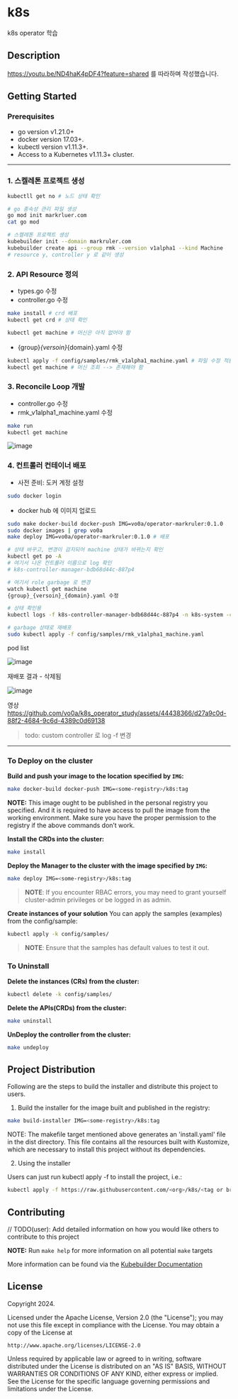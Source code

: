 # k8s

k8s operator 학습

## Description

https://youtu.be/ND4haK4pDF4?feature=shared 를 따라하며 작성했습니다.

## Getting Started

### Prerequisites

- go version v1.21.0+
- docker version 17.03+.
- kubectl version v1.11.3+.
- Access to a Kubernetes v1.11.3+ cluster.

---

### 1. 스켈레톤 프로젝트 생성

```sh
kubectll get no # 노드 상태 확인
```

```sh
# go 종속성 관리 파일 생성
go mod init markrluer.com
cat go mod
```

```sh
# 스켈레톤 프로젝트 생성
kubebuilder init --domain markruler.com
kubebuilder create api --group rmk --version v1alpha1 --kind Machine
# resource y, controller y 로 같이 생성
```

### 2. API Resource 정의

- types.go 수정
- controller.go 수정

```sh
make install # crd 배포
kubectl get crd # 상태 확인
```

```sh
kubectl get machine # 머신은 아직 없어야 함
```

- {group}_{versoin}_{domain}.yaml 수정

```sh
kubectl apply -f config/samples/rmk_v1alpha1_machine.yaml # 파일 수정 적용
kubectl get machine # 머신 조회 --> 존재해야 함
```

### 3. Reconcile Loop 개발

- controller.go 수정
- rmk_v1alpha1_machine.yaml 수정

```sh
make run
kubectl get machine
```

![image](https://github.com/vo0a/k8s_operator_study/assets/44438366/d39d909a-e3cc-49a3-ba67-2d30f6505ddf)

### 4. 컨트롤러 컨테이너 배포

- 사전 준비: 도커 계정 설정

```sh
sudo docker login
```

- docker hub 에 이미지 업로드

```sh
sudo make docker-build docker-push IMG=vo0a/operator-markruler:0.1.0
sudo docker images | grep vo0a
make deploy IMG=vo0a/operator-markruler:0.1.0 # 배포
```

```sh
# 상태 바꾸고, 변경이 감지되어 machine 상태가 바뀌는지 확인
kubectl get po -A
# 여기서 나온 컨트롤러 이름으로 log 확인
# k8s-controller-manager-bdb68d44c-887p4

# 여기서 role garbage 로 변경
watch kubectl get machine
{group}_{versoin}_{domain}.yaml 수정

# 상태 확인용
kubectl logs -f k8s-controller-manager-bdb68d44c-887p4 -n k8s-system -c manager

# garbage 상태로 재배포
sudo kubectl apply -f config/samples/rmk_v1alpha1_machine.yaml
```

pod list

![image](https://github.com/vo0a/k8s_operator_study/assets/44438366/16755177-0e21-48ce-ac52-69a973c64764)

재배포 결과 - 삭제됨

![image](https://github.com/vo0a/k8s_operator_study/assets/44438366/fb9725f2-fe70-4a50-a90c-0ad72cb9fc06)

영상
https://github.com/vo0a/k8s_operator_study/assets/44438366/d27a9c0d-88f2-4684-9c6d-4389c0d69138

> todo: custom controller 로 log -f 변경

---

### To Deploy on the cluster

**Build and push your image to the location specified by `IMG`:**

```sh
make docker-build docker-push IMG=<some-registry>/k8s:tag
```

**NOTE:** This image ought to be published in the personal registry you specified.
And it is required to have access to pull the image from the working environment.
Make sure you have the proper permission to the registry if the above commands don’t work.

**Install the CRDs into the cluster:**

```sh
make install
```

**Deploy the Manager to the cluster with the image specified by `IMG`:**

```sh
make deploy IMG=<some-registry>/k8s:tag
```

> **NOTE**: If you encounter RBAC errors, you may need to grant yourself cluster-admin
> privileges or be logged in as admin.

**Create instances of your solution**
You can apply the samples (examples) from the config/sample:

```sh
kubectl apply -k config/samples/
```

> **NOTE**: Ensure that the samples has default values to test it out.

### To Uninstall

**Delete the instances (CRs) from the cluster:**

```sh
kubectl delete -k config/samples/
```

**Delete the APIs(CRDs) from the cluster:**

```sh
make uninstall
```

**UnDeploy the controller from the cluster:**

```sh
make undeploy
```

## Project Distribution

Following are the steps to build the installer and distribute this project to users.

1. Build the installer for the image built and published in the registry:

```sh
make build-installer IMG=<some-registry>/k8s:tag
```

NOTE: The makefile target mentioned above generates an 'install.yaml'
file in the dist directory. This file contains all the resources built
with Kustomize, which are necessary to install this project without
its dependencies.

2. Using the installer

Users can just run kubectl apply -f <URL for YAML BUNDLE> to install the project, i.e.:

```sh
kubectl apply -f https://raw.githubusercontent.com/<org>/k8s/<tag or branch>/dist/install.yaml
```

## Contributing

// TODO(user): Add detailed information on how you would like others to contribute to this project

**NOTE:** Run `make help` for more information on all potential `make` targets

More information can be found via the [Kubebuilder Documentation](https://book.kubebuilder.io/introduction.html)

## License

Copyright 2024.

Licensed under the Apache License, Version 2.0 (the "License");
you may not use this file except in compliance with the License.
You may obtain a copy of the License at

    http://www.apache.org/licenses/LICENSE-2.0

Unless required by applicable law or agreed to in writing, software
distributed under the License is distributed on an "AS IS" BASIS,
WITHOUT WARRANTIES OR CONDITIONS OF ANY KIND, either express or implied.
See the License for the specific language governing permissions and
limitations under the License.
